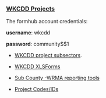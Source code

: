 ### [WKCDD Projects](https://drive.google.com/a/ona.io/folderview?id=0BzZ4hMHTat-YcUxZa0tXZHU0R0k&usp=sharing)

The formhub account credentials:

  **username**: wkcdd

  **password**: community$$1


* [WKCDD project subsectors](https://docs.google.com/a/ona.io/document/d/1GjtlN0dVBcLOKB0hQorh8-rk4rHfWKg5ck3U6ObBsFU/edit?usp=sharing).

* [WKCDD XLSForms](https://drive.google.com/a/ona.io/folderview?id=0BzZ4hMHTat-YWnRWSXM5Mm9qUjQ&usp=sharing)

* [Sub County -WRMA reporting tools](https://docs.google.com/a/ona.io/spreadsheet/ccc?key=0AjZ4hMHTat-YdGM2VEhxVGhIbTZGZDljUGxsX19EaXc&usp=sharing)

* [Project Codes/IDs](https://drive.google.com/a/ona.io/folderview?id=0BzZ4hMHTat-YN1hrd3hQMU12bUk&usp=sharing)






